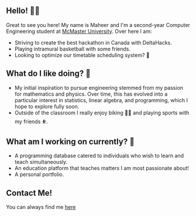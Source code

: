 ## Hello! 👋🏼
Great to see you here! My name is Maheer and I'm a second-year Computer Engineering student at [McMaster University](https://www.mcmaster.ca/). Over here I am:
* Striving to create the best hackathon in Canada with DeltaHacks.
* Playing intramural basketball with some friends.
* Looking to optimize our timetable scheduling system? 👀

## What do I like doing? 🏀
* My initial inspiration to pursue engineering stemmed from my passion for mathematics and physics. Over time, this has evolved into a particular interest in statistics, linear algebra, and programming, which I hope to explore fully soon.
* Outside of the classroom I really enjoy biking 🚴‍♂️ and playing sports with my friends ⛹️.

## What am I working on currently? 📡
* A programming database catered to individuals who wish to learn and teach simultaneously.
* An education platform that teaches matters I am most passionate about!
* A personal portfolio.

## Contact Me!
You can always find me [here](https://www.linkedin.com/in/maheer-huq-1aa3b426b/)
